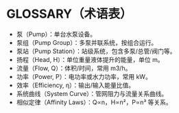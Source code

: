 # GLOSSARY（术语表）

- 泵（Pump）：单台水泵设备。
- 泵组（Pump Group）：多泵并联系统，按组合运行。
- 泵站（Pump Station）：站级系统，包含多泵/总管/阀门等。
- 扬程（Head, H）：单位重量液体提升的能量，单位 m。
- 流量（Flow, Q）：体积/时间，常用 m3/h。
- 功率（Power, P）：电功率或水力功率，常用 kW。
- 效率（Efficiency, η）：输出/输入能量比值。
- 系统曲线（System Curve）：管网阻力与流量关系曲线。
- 相似定律（Affinity Laws）：Q∝n，H∝n²，P∝n³ 等关系。

